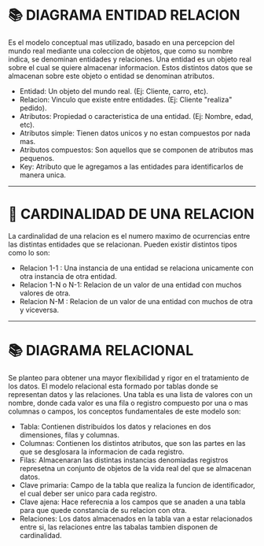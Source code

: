 # 📚 DIAGRAMA ENTIDAD RELACION
Es el modelo conceptual mas utilizado, basado en una percepcion del mundo real mediante una coleccion de objetos, que como su nombre indica, se denominan entidades y relaciones. Una entidad es un objeto real sobre el cual se quiere almacenar informacion. Estos distintos datos que se almacenan sobre este objeto o entidad se denominan atributos.
- Entidad: Un objeto del mundo real. (Ej: Cliente, carro, etc).
- Relacion: Vinculo que existe entre entidades. (Ej: Cliente "realiza" pedido).
- Atributos: Propiedad o caracteristica de una entidad. (Ej: Nombre, edad, etc).
- Atributos simple: Tienen datos unicos y no estan compuestos por nada mas.
- Atributos compuestos: Son aquellos que se componen de atributos mas pequenos.
- Key: Atributo que le agregamos a las entidades para identificarlos de manera unica.


-----

# 🧪 CARDINALIDAD DE UNA RELACION 
La cardinalidad de una relacion es el numero maximo de ocurrencias entre las distintas entidades que se relacionan. Pueden existir distintos tipos como lo son:
- Relacion 1-1 : Una instancia de una entidad se relaciona unicamente con otra instancia de otra entidad.
- Relacion 1-N o N-1: Relacion de un valor de una entidad con muchos valores de otra.
- Relacion N-M : Relacion de un valor de una entidad con muchos de otra y viceversa.


-----

# 📚 DIAGRAMA RELACIONAL
Se planteo para obtener una mayor flexibilidad y rigor en el tratamiento de los datos. El modelo relacional esta formado por tablas donde se representan datos y las relaciones. Una tabla es una lista de valores con un nombre, donde cada valor es una fila o registro compuesto por una o mas columnas o campos, los conceptos fundamentales de este modelo son: 
- Tabla: Contienen distribuidos los datos y relaciones en dos dimensiones, filas y columnas.
- Columnas: Contienen los distintos atributos, que son las partes en las que se desglosara la informacion de cada registro.
- Filas: Almacenaran las distintas instancias denomiadas registros represetna un conjunto de objetos de la vida real del que se almacenan datos.
- Clave primaria: Campo de la tabla que realiza la funcion de identificador, el cual deber ser unico para cada registro.
- Clave ajena: Hace referecnia a los campos que se anaden a una tabla para que quede constancia de su relacion con otra.
- Relaciones: Los datos almacenados en la tabla van a estar relacionados entre si, las relaciones entre las tabalas tambien disponen de cardinalidad.



